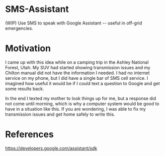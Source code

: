# SMS-Assistant
(WIP) Use SMS to speak with Google Assistant -- useful in off-grid emergencies.

# Motivation
I came up with this idea while on a camping trip in the Ashley National Forest, Utah. My SUV had started showing transmission issues and my Chilton manual did not have the information I needed. I had no internet service on my phone, but I did have a single bar of SMS cell service. I imagined how useful it would be if I could text a question to Google and get some results back.

In the end I texted my mother to look things up for me, but a response did not come until morning, which is why a computer system would be good to have in a situation like this. If you are wondering, I was able to fix my transmission issues and get home safely to write this.

# References
https://developers.google.com/assistant/sdk
